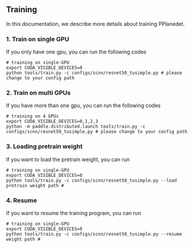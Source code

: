 ## Training
In this documentation, we describe more details about training PPlanedet.

### 1. Train on single GPU
If you only have one gpu, you can run the following codes
```Shell
# training on single-GPU
export CUDA_VISIBLE_DEVICES=0
python tools/train.py -c configs/scnn/resnet50_tusimple.py # please change to your config path
```

### 2. Train on multi GPUs
If you have more than one gpu, you can run the following codes
```Shell
# training on 4 GPUs
export CUDA_VISIBLE_DEVICES=0,1,2,3
python -m paddle.distributed.launch tools/train.py -c configs/scnn/resnet50_tusimple.py # please change to your config path
```

### 3. Loading pretrain weight
If you want to load the pretrain weight, you can run
```Shell
# training on single-GPU
export CUDA_VISIBLE_DEVICES=0
python tools/train.py -c configs/scnn/resnet50_tusimple.py --load pretrain weight path #
```

### 4. Resume
If you want to resume the training program, you can run
```Shell
# training on single-GPU
export CUDA_VISIBLE_DEVICES=0
python tools/train.py -c configs/scnn/resnet50_tusimple.py --resume weight path #
```
